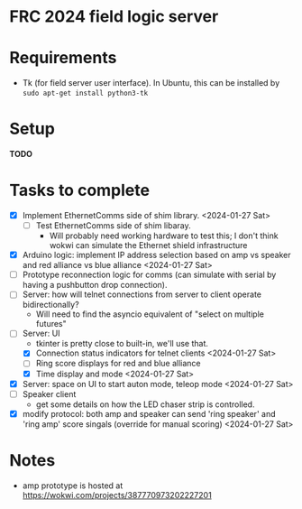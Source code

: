 # FRC 2024 field logic server

# Requirements
* Tk (for field server user interface). In Ubuntu, this can be installed by
  `sudo apt-get install python3-tk`

# Setup
**TODO**

# Tasks to complete
* [X] Implement EthernetComms side of shim library. <2024-01-27 Sat>
  * [ ] Test EthernetComms side of shim libaray.
    - Will probably need working hardware to test this; I don't think wokwi can simulate the Ethernet shield infrastructure
* [X] Arduino logic: implement IP address selection based on amp vs speaker and red alliance vs blue alliance <2024-01-27 Sat>
* [ ] Prototype reconnection logic for comms (can simulate with serial by having a pushbutton drop connection).
* [ ] Server: how will telnet connections from server to client operate bidirectionally?
  - Will need to find the asyncio equivalent of "select on multiple futures"
* [ ] Server: UI
  - tkinter is pretty close to built-in, we'll use that.
  * [X] Connection status indicators for telnet clients <2024-01-27 Sat>
  * [ ] Ring score displays for red and blue alliance
  * [X] Time display and mode <2024-01-27 Sat>
* [X] Server: space on UI to start auton mode, teleop mode <2024-01-27 Sat>
* [ ] Speaker client
  - get some details on how the LED chaser strip is controlled.
* [X] modify protocol: both amp and speaker can send 'ring speaker' and 'ring amp' score singals (override for manual scoring) <2024-01-27 Sat>

# Notes
- amp prototype is hosted at https://wokwi.com/projects/387770973202227201
